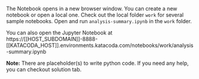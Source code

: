 The Notebook opens in a new browser window. You can create a new notebook or open a local one. Check out the local folder `work` for several sample notebooks. Open and run `analysis-summary.ipynb` in the `work` folder.

You can also open the Jupyter Notebook at https://[[HOST_SUBDOMAIN]]-8888-[[KATACODA_HOST]].environments.katacoda.com/notebooks/work/analysis-summary.ipynb

**Note:**
There are placeholder(s) to write python code. If you need any help, you can checkout solution tab.
